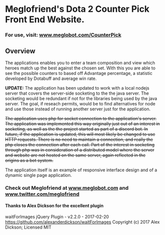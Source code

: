 # Meglofriend's Dota 2 Counter Pick Front End Website.

### For use, visit: www.meglobot.com/CounterPick

## Overview

The applications enables you to enter a team composition and view which heroes match up the best against the chosen set. With this you are able to see the possible counters to based off Advantage percentage, a statistic developed by Dotabuff and average win rate.

**UPDATE:**
The application has been updated to work with a local nodejs server that covers the server-side socketing to the the java server. The socketing would be redundant if not for the libraries being used by the java server. The goal, if reseach permits, would be to find alternatives for node and use those instead of running another server just for the application.

~~The application uses php for socket connection to the application's server. The application was implemented this way originally just out of an interest in socketing, as well as the the project started as part of a discord bot. In future, if the application is updated, this will most likely be changed to use HTTP requests. There is no need to maintain a connection, and really the php closes the connection after each call. Part of the interest in socketing through php was in consideration of a distributed model where the server and website are not hosted on the same server, again reflected in the origins as a bot system.~~

The application itself is an example of responsive interface design and of a dynamic single page application.

### Check out Meglofriend at www.meglobot.com and www.twitter.com/meglofriend

#### Thanks to Alex Dickson for the excellent plugin

waitForImages jQuery Plugin - v2.2.0 - 2017-02-20
https://github.com/alexanderdickson/waitForImages
Copyright (c) 2017 Alex Dickson; Licensed MIT 